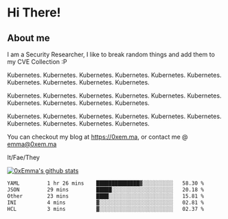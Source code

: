 # Hi There!

## About me
I am a Security Researcher, I like to break random things and add them to my CVE Collection :P 

Kubernetes. Kubernetes. Kubernetes. Kubernetes. Kubernetes. Kubernetes. Kubernetes. Kubernetes. Kubernetes. Kubernetes.

Kubernetes. Kubernetes. Kubernetes. Kubernetes. Kubernetes. Kubernetes. Kubernetes. Kubernetes. Kubernetes. Kubernetes.

Kubernetes. Kubernetes. Kubernetes. Kubernetes. Kubernetes. Kubernetes. Kubernetes. Kubernetes. Kubernetes. Kubernetes.

You can checkout my blog at https://0xem.ma, or contact me @ [emma@0xem.ma](mailto:emma@0xem.ma)

It/Fae/They

[![0xEmma's github stats](https://github-readme-stats.vercel.app/api?username=0xEmma&count_private=true&show_icons=true&theme=gruvbox)](https://github.com/0xEmma)
<!--START_SECTION:waka-->

```txt
YAML         1 hr 26 mins    ██████████████▓░░░░░░░░░░   58.30 %
JSON         29 mins         █████░░░░░░░░░░░░░░░░░░░░   20.18 %
Other        23 mins         ████░░░░░░░░░░░░░░░░░░░░░   15.81 %
INI          4 mins          ▓░░░░░░░░░░░░░░░░░░░░░░░░   02.81 %
HCL          3 mins          ▓░░░░░░░░░░░░░░░░░░░░░░░░   02.37 %
```

<!--END_SECTION:waka-->
